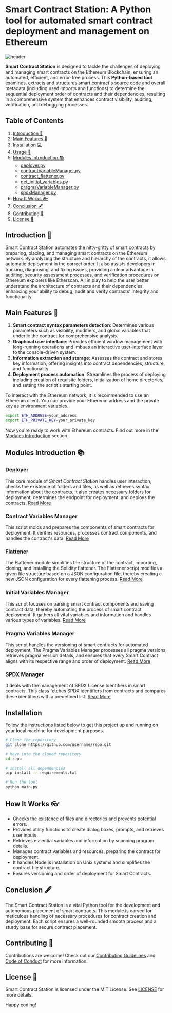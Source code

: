 # Smart Contract Station: A Python tool for automated smart contract deployment and management on Ethereum
 
![header](./header.png)

**Smart Contract Station** is designed to tackle the challenges of deploying and managing smart contracts on the Ethereum Blockchain, ensuring an automated, efficient, and error-free process. This **Python-based tool** examines, extracts and structures smart contract's source code and overall metadata (including used imports and functions) to determine the sequential deployment order of contracts and their dependencies, resulting in a comprehensive system that enhances contract visibility, auditing, verification, and debugging processes.

## Table of Contents
  
1. [Introduction :notebook:](#introduction-notebook)
2. [Main Features :pencil:](#main_features-pencil)
3. [Installation :computer:](#installation-computer)
4. [Usage :pencil:](#usage-pencil)
5. [Modules Introduction :books:](#modules-introduction-books)
     + [deployer.py](#deployerpy)
     + [contractVariableManager.py](#contractVariableManager.py)
     + [contract_flattener.py](#contract_flattener.py)
     + [get_initial_variables.py](#get_initial_variables.py)
     + [pragmaVariableManager.py](#pragmaVariableManager.py)
     + [spdxManager.py](#spdxManager.py)
6. [How It Works 👓](#how_it_works-eyeglasses)
7. [Conclusion 🖋️](#how_it_works-pen)
8. [Contributing :handshake:](#contributing-handshake)
9. [License :scroll:](#license-scroll)

## Introduction :notebook:
  
Smart Contract Station automates the nitty-gritty of smart contracts by preparing, placing, and managing smart contracts on the Ethereum network. By analyzing the structure and hierarchy of the contracts, it allows automatic deployment in the correct order. It also assists developers in tracking, diagnosing, and fixing issues, providing a clear advantage in auditing, security assessment processes, and verification procedures on Ethereum explorers like Etherscan. All in play to help the user better understand the architecture of contracts and their dependencies, enhancing your ability to debug, audit and verify contracts' integrity and functionality.

## Main Features :pencil:

1. **Smart contract syntax parameters detection**: Determines various parameters such as visibility, modifiers, and global variables that underlie the contract for comprehensive analysis.
2. **Graphical user interface**: Provides efficient window management with long-running operations and imbues an interactive user-interface layer to the console-driven system.
3. **Information extraction and storage**: Assesses the contract and stores key information, offering insights into contract dependencies, structure, and functionality.
4. **Deployment process automation**: Streamlines the process of deploying including creation of requisite folders, initialization of home directories, and setting the script's starting point.

To interact with the Ethereum network, it is recommended to use an Ethereum client. You can provide your Ethereum address and the private key as environment variables.

```bash
export ETH_ADDRESS=your_address
export ETH_PRIVATE_KEY=your_private_key
```

Now you're ready to work with Ethereum contracts. Find out more in the [Modules Introduction](#modules-introduction-books) section.

## Modules Introduction :books:

### Deployer
This core module of *Smart Contract Station* handles user interaction, checks the existence of folders and files, as well as retrieves syntax information about the contracts. It also creates necessary folders for deployment, determines the endpoint for deployment, and deploys the contracts.
[Read More](deployer.md)

### Contract Variables Manager
This script molds and prepares the components of smart contracts for deployment. It verifies resources, processes contract components, and handles the contract's data.
[Read More](contract_variables_manager.md)

### Flattener
The Flattener module simplifies the structure of the contract, importing, cloning, and installing the Solidity flattener. The Flattener script modifies a given file structure based on a JSON configuration file, thereby creating a new JSON configuration for every flattening process. 
[Read More](flattener.md)

### Initial Variables Manager
This script focuses on parsing smart contract components and saving contract data, thereby automating the process of smart contract deployment. It gathers all vital variables and information and handles various types of variables. 
[Read More](get_initial_vars.md)

### Pragma Variables Manager
This script handles the versioning of smart contracts for automated deployment. The Pragma Variables Manager processes all pragma versions, retrieves pragma version details, and ensures that every Smart Contract aligns with its respective range and order of deployment.
[Read More](pragma_variables_manager.md)

### SPDX Manager
It deals with the management of SPDX License Identifiers in smart contracts. This class fetches SPDX identifiers from contracts and compares these identifiers with a predefined list.
[Read More](spdx_manager.md)

## Installation
Follow the instructions listed below to get this project up and running on your local machine for development purposes.
```bash
# Clone the repository
git clone https://github.com/username/repo.git

# Move into the cloned repository
cd repo

# Install all dependencies
pip install -r requirements.txt

# Run the tool
python main.py
```

## How It Works 👓

- Checks the existence of files and directories and prevents potential errors.
- Provides utility functions to create dialog boxes, prompts, and retrieves user inputs.
- Retrieves essential variables and information by scanning program details.
- Manages contract variables and resources, preparing the contract for deployment.
- It handles Node.js installation on Unix systems and simplifies the contract file structure.
- Ensures versioning and order of deployment for Smart Contracts.

## Conclusion 🖋️

The Smart Contract Station is a vital Python tool for the development and autonomous placement of smart contracts. This module is carved for meticulous handling of necessary procedures for contract creation and deployment. Each script ensures a well-rounded smooth process and a sturdy base for secure contract placement.


## Contributing :handshake:

Contributions are welcome! Check out our [Contributing Guidelines](CONTRIBUTING.md) and [Code of Conduct](CODE_OF_CONDUCT.md) for more information.

## License :scroll:

Smart Contract Station is licensed under the MIT License. See [LICENSE](LICENSE) for more details.

Happy coding!
